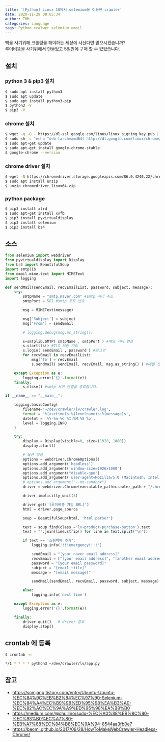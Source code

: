 ```yaml
---
title: '[Python] Linux 18에서 selenium을 이용한 crawler'
date: 2020-11-29 08:05:34
author: TMM
categories: Language
tags: Python cralwer selenium email
---
```


백을 사기위해 크롤링을 해야하는 세상에 사신다면 믿으시겠습니까?<br />
루이비똥을 사기위해서 만들었고 5일만에 구매 할 수 있었습니다.

## 설치

### python 3 & pip3 설치

```bash
$ sudo apt install python3
$ sudo apt update
$ sudo apt install python3-pip
$ python3 -V
$ pip3 -V
```

### chrome 설치

```bash
$ wget -q -O - https://dl-ssl.google.com/linux/linux_signing_key.pub | sudo apt-key add -
$ sudo sh -c 'echo "deb [arch=amd64] http://dl.google.com/linux/chrome/deb/ stable main" >> /etc/apt/sources.list.d/google.list'
$ sudo apt-get update
$ sudo apt-get install google-chrome-stable
$ google-chrome --version
```

### chrome driver 설치

```bash
$ wget -N https://chromedriver.storage.googleapis.com/86.0.4240.22/chromedriver_linux64.zip
$ sudo apt install unzip
$ unzip chromedriver_linux64.zip
```

### python package

```bash
$ pip3 install xlrd
$ sudo apt-get install xvfb
$ pip3 install pyvirtualdisplay
$ pip3 install selenium
$ pip3 install bs4
```

## 소스

```python
from selenium import webdriver
from pyvirtualdisplay import Display
from bs4 import BeautifulSoup
import smtplib
from email.mime.text import MIMEText
import logging

def sendMail(sendEmail, recvEmailList, password, subject, message):
    try:
        smtpName = "smtp.naver.com" #smtp 서버 주소
        smtpPort = 587 #smtp 포트 번호

        msg = MIMEText(message)

        msg['Subject'] = subject
        msg['From'] = sendEmail

        # logging.debug(msg.as_string())

        s=smtplib.SMTP( smtpName , smtpPort ) #메일 서버 연결
        s.starttls() #TLS 보안 처리
        s.login( sendEmail , password ) #로그인
        for recvEmail in recvEmailList:
            msg['To'] = recvEmail
            s.sendmail( sendEmail, recvEmail, msg.as_string() ) #메일 전송, 문자열로 변환하여 보냅니다.

    except Exception as e:
        logging.error('{}'.format(e))
    finally:
        s.close() #smtp 서버 연결을 종료합니다.

if __name__ == "__main__":

    logging.basicConfig(
        filename='~/dev/crawler/lv/crawler.log',
        format = '%(asctime)s:%(levelname)s:%(message)s',
        datefmt = '%Y-%m-%d %I:%M:%S %p',
        level = logging.INFO
    )

    try:
        display = Display(visible=0, size=(1920, 1080))
        display.start()

        # 옵션 생성
        options = webdriver.ChromeOptions()
        options.add_argument('headless')
        options.add_argument('window-size=1920x1080')
        options.add_argument("disable-gpu")
        options.add_argument('user-agent=Mozilla/5.0 (Macintosh; Intel Mac OS X 10_15_3) AppleWebKit/537.36 (KHTML, like Gecko) Chrome/86.0.4240.22 Safari/537.36')
        # options.add_argument("--no-sandbox")
        driver = webdriver.Chrome(executable_path=crawler_path + "/chromedriver", options=options)

        driver.implicitly_wait(3)

        driver.get('[루이비똥 가방 URL]')
        html = driver.page_source

        soup = BeautifulSoup(html, 'html.parser')

        text = soup.find(class_='lv-product-purchase-button').text
        text = "".join(line.strip() for line in text.split("\n"))

        if text == '쇼핑백에 추가':
            logging.info('!!!emergency!!!!')

            sendEmail = "[your naver email address]"
            recvEmail = ["[your email address]", "[another email address]"]
            password = "[your email password]"
            subject = "[email title]"
            message = "[email message]"

            sendMail(sendEmail, recvEmail, password, subject, message)

        else:
            logging.info('next time')

    except Exception as e:
        logging.error('{}'.format(e))

    finally:
        driver.quit()   # driver 종료
        display.stop()
```

## crontab 에 등록

```bash
$ crontab -e

*/1 * * * * python3 ~/dev/crawler/lv/app.py
```

## 참고

- https://somjang.tistory.com/entry/Ubuntu-Ubuntu-%EC%84%9C%EB%B2%84%EC%97%90-Selenium-%EC%84%A4%EC%B9%98%ED%95%98%EA%B3%A0-%EC%82%AC%EC%9A%A9%ED%95%98%EA%B8%B0
- https://medium.com/@chullino/sudo-%EC%A0%88%EB%8C%80-%EC%93%B0%EC%A7%80-%EB%A7%88%EC%84%B8%EC%9A%94-8544aa3fb0e7
- https://beomi.github.io/2017/09/28/HowToMakeWebCrawler-Headless-Chrome/

```toc

```
